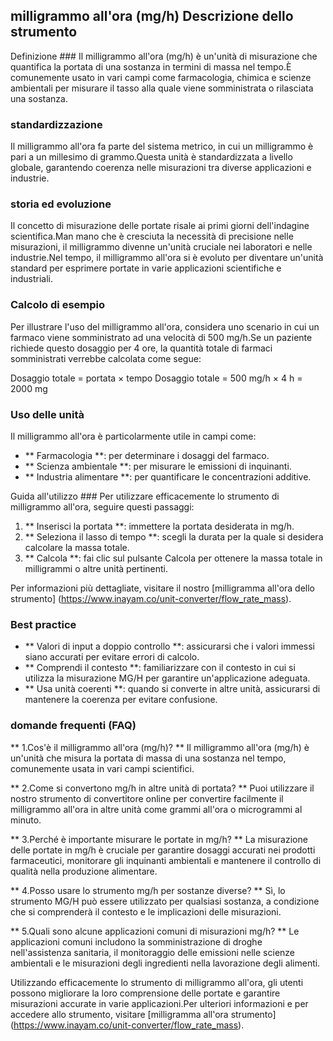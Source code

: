 ## milligrammo all'ora (mg/h) Descrizione dello strumento

Definizione ###
Il milligrammo all'ora (mg/h) è un'unità di misurazione che quantifica la portata di una sostanza in termini di massa nel tempo.È comunemente usato in vari campi come farmacologia, chimica e scienze ambientali per misurare il tasso alla quale viene somministrata o rilasciata una sostanza.

### standardizzazione
Il milligrammo all'ora fa parte del sistema metrico, in cui un milligrammo è pari a un millesimo di grammo.Questa unità è standardizzata a livello globale, garantendo coerenza nelle misurazioni tra diverse applicazioni e industrie.

### storia ed evoluzione
Il concetto di misurazione delle portate risale ai primi giorni dell'indagine scientifica.Man mano che è cresciuta la necessità di precisione nelle misurazioni, il milligrammo divenne un'unità cruciale nei laboratori e nelle industrie.Nel tempo, il milligrammo all'ora si è evoluto per diventare un'unità standard per esprimere portate in varie applicazioni scientifiche e industriali.

### Calcolo di esempio
Per illustrare l'uso del milligrammo all'ora, considera uno scenario in cui un farmaco viene somministrato ad una velocità di 500 mg/h.Se un paziente richiede questo dosaggio per 4 ore, la quantità totale di farmaci somministrati verrebbe calcolata come segue:

Dosaggio totale = portata × tempo
Dosaggio totale = 500 mg/h × 4 h = 2000 mg

### Uso delle unità
Il milligrammo all'ora è particolarmente utile in campi come:
- ** Farmacologia **: per determinare i dosaggi del farmaco.
- ** Scienza ambientale **: per misurare le emissioni di inquinanti.
- ** Industria alimentare **: per quantificare le concentrazioni additive.

Guida all'utilizzo ###
Per utilizzare efficacemente lo strumento di milligrammo all'ora, seguire questi passaggi:
1. ** Inserisci la portata **: immettere la portata desiderata in mg/h.
2. ** Seleziona il lasso di tempo **: scegli la durata per la quale si desidera calcolare la massa totale.
3. ** Calcola **: fai clic sul pulsante Calcola per ottenere la massa totale in milligrammi o altre unità pertinenti.

Per informazioni più dettagliate, visitare il nostro [milligramma all'ora dello strumento] (https://www.inayam.co/unit-converter/flow_rate_mass).

### Best practice
- ** Valori di input a doppio controllo **: assicurarsi che i valori immessi siano accurati per evitare errori di calcolo.
- ** Comprendi il contesto **: familiarizzare con il contesto in cui si utilizza la misurazione MG/H per garantire un'applicazione adeguata.
- ** Usa unità coerenti **: quando si converte in altre unità, assicurarsi di mantenere la coerenza per evitare confusione.

### domande frequenti (FAQ)

** 1.Cos'è il milligrammo all'ora (mg/h)? **
Il milligrammo all'ora (mg/h) è un'unità che misura la portata di massa di una sostanza nel tempo, comunemente usata in vari campi scientifici.

** 2.Come si convertono mg/h in altre unità di portata? **
Puoi utilizzare il nostro strumento di convertitore online per convertire facilmente il milligrammo all'ora in altre unità come grammi all'ora o microgrammi al minuto.

** 3.Perché è importante misurare le portate in mg/h? **
La misurazione delle portate in mg/h è cruciale per garantire dosaggi accurati nei prodotti farmaceutici, monitorare gli inquinanti ambientali e mantenere il controllo di qualità nella produzione alimentare.

** 4.Posso usare lo strumento mg/h per sostanze diverse? **
Sì, lo strumento MG/H può essere utilizzato per qualsiasi sostanza, a condizione che si comprenderà il contesto e le implicazioni delle misurazioni.

** 5.Quali sono alcune applicazioni comuni di misurazioni mg/h? **
Le applicazioni comuni includono la somministrazione di droghe nell'assistenza sanitaria, il monitoraggio delle emissioni nelle scienze ambientali e le misurazioni degli ingredienti nella lavorazione degli alimenti.

Utilizzando efficacemente lo strumento di milligrammo all'ora, gli utenti possono migliorare la loro comprensione delle portate e garantire misurazioni accurate in varie applicazioni.Per ulteriori informazioni e per accedere allo strumento, visitare [milligramma all'ora strumento] (https://www.inayam.co/unit-converter/flow_rate_mass).